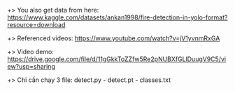 +> You also get data from here: https://www.kaggle.com/datasets/ankan1998/fire-detection-in-yolo-format?resource=download

+> Referenced videos: https://www.youtube.com/watch?v=jV1yvnmRxGA

+> Video demo: https://drive.google.com/file/d/11gGkkToZZfw5Re2pNUBXfGLlDuugV9C5/view?usp=sharing

+> Chỉ cần chạy 3 file: detect.py - detect.pt - classes.txt
